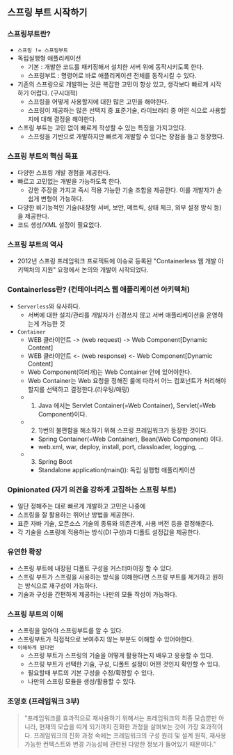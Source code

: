 ## 스프링 부트 시작하기

### 스프링부트란?
- `스프링 != 스프링부트`
- 독립실행형 애플리케이션 
  - 기본 : 개발한 코드를 패키징해서 설치한 서버 위에 동작시키도록 한다.
  - 스프링부트 : 명령어로 바로 애플리케이션 전체를 동작시킬 수 있다.
- 기존의 스프링으로 개발하는 것은 복잡한 고민이 항상 있고, 생각보다 빠르게 시작하기 어렵다. (구시대적)
  - 스프링을 어떻게 사용할지에 대한 많은 고민을 해야한다.
  - 스프링이 제공하는 많은 선택지 중 표준기술, 라이브러리 중 어떤 식으로 사용할지에 대해 결정을 해야한다.
- 스프링 부트는 고민 없이 빠르게 작성할 수 있는 특징을 가지고있다.
  - 스프링을 기반으로 개발하지만 빠르게 개발할 수 있다는 장점을 들고 등장했다.

### 스프링 부트의 핵심 목표
- 다양한 스프링 개발 경험을 제공한다.
- 빠르고 고민없는 개발을 가능하도록 한다.
  - 강한 주장을 가지고 즉시 적용 가능한 기술 조합을 제공한다. 이를 개발자가 손쉽게 변형이 가능하다.
- 다양한 비기능적인 기술(내장형 서버, 보안, 메트릭, 상태 체크, 외부 설정 방식 등)을 제공한다.
- 코드 생성/XML 설정이 필요없다.

### 스프링 부트의 역사
- 2012년 스프링 프레임워크 프로젝트에 이슈로 등록된 "Containerless 웹 개발 아키텍처의 지원" 요청에서 논의와 개발이 시작되었다.

### Containerless란? (컨테이너리스 웹 애플리케이션 아키텍처)
- `Serverless`와 유사하다.
  - 서버에 대한 설치/관리를 개발자가 신경쓰지 않고 서버 애플리케이션을 운영하는게 가능한 것
- `Container`
  - WEB 클라이언트 -> (web request) -> Web Component[Dynamic Content]
  - WEB 클라이언트 <- (web response) <- Web Component[Dynamic Content]
  - Web Component(여러개)는 Web Container 안에 있어야한다.
  - Web Container는 Web 요청을 정해진 룰에 따라서 어느 컴포넌트가 처리해야할지를 선택하고 결정한다.(라우팅/매핑)
  - 1) Java 에서는 Servlet Container(=Web Container), Servlet(=Web Component)이다.
  - 2) 1)번의 불편함을 해소하기 위해 스프링 프레임워크가 등장한 것이다.
    - Spring Container(=Web Container), Bean(Web Component) 이다.
    - web.xml, war, deploy, install, port, classloader, logging, ...
  - 3) Spring Boot
    - Standalone application(main()): 독립 실행형 애플리케이션

### Opinionated (자기 의견을 강하게 고집하는 스프링 부트)
- 일단 정해주는 대로 빠르게 개발하고 고민은 나중에
- 스프링을 잘 활용하는 뛰어난 방법을 제공한다.
- 표준 자바 기술, 오픈소스 기술의 종류와 의존관계, 사용 버전 등을 결정해준다.
- 각 기술을 스프링에 적용하는 방식(DI 구성)과 디폴트 설정값을 제공한다.

### 유연한 확장
- 스프링 부트에 내장된 디폴트 구성을 커스터마이징 할 수 있다.
- 스프링 부트가 스프링을 사용하는 방식을 이해한다면 스프링 부트를 제거하고 원하는 방식으로 재구성이 가능하다.
- 기술과 구성을 간편하게 제공하는 나만의 모듈 작성이 가능하다.

### 스프링 부트의 이해
- 스프링을 알아야 스프링부트를 알 수 있다. 
- 스프링부트가 직접적으로 보여주지 않는 부분도 이해할 수 있어야한다.
- `이해하게 된다면`
  - 스프링 부트가 스프링의 기술을 어떻게 활용하는지 배우고 응용할 수 있다.
  - 스프링 부트가 선택한 기술, 구성, 디폴트 설정이 어떤 것인지 확인할 수 있다.
  - 필요할때 부트의 기본 구성을 수정/확장할 수 있다.
  - 나만의 스프링 모듈을 생성/활용할 수 있다.

### 조영호 (프레임워크 3부)
> "프레임워크를 효과적으로 재사용하기 위해서는 프레임워크의 최종 모습뿐만 아니라, 
> 현재의 모습을 띠게 되기까지 진화한 과정을 살펴보는 것이 가장 효과적이다.
> 프레임워크의 진화 과정 속에는 프레임워크의 구성 원리 및 설계 원칙, 재사용 가능한 컨텍스트와 변경 가능성에 관련된
> 다양한 정보가 들어있기 때문이다."



